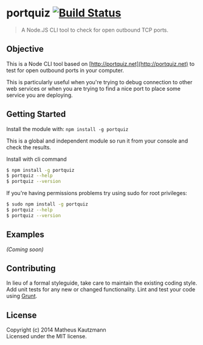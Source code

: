 # portquiz [![Build Status](https://secure.travis-ci.org/mkautzmann/portquiz.png?branch=master)](http://travis-ci.org/mkautzmann/portquiz)

> A Node.JS CLI tool to check for open outbound TCP ports.


## Objective

This is a Node CLI tool based on [http://portquiz.net](http://portquiz.net) to test for open outbound ports in your computer.

This is particularly useful when you're trying to debug connection to other web
services or when you are trying to find a nice port to place some service you
are deploying.

## Getting Started

Install the module with: `npm install -g portquiz`

This is a global and independent module so run it from your console and check
the results.

Install with cli command

```sh
$ npm install -g portquiz
$ portquiz --help
$ portquiz --version
```

If you're having permissions problems try using sudo for root privileges:

```sh
$ sudo npm install -g portquiz
$ portquiz --help
$ portquiz --version
```


## Examples

_(Coming soon)_


## Contributing

In lieu of a formal styleguide, take care to maintain the existing coding style. Add unit tests for any new or changed functionality. Lint and test your code using [Grunt](http://gruntjs.com).


## License

Copyright (c) 2014 Matheus Kautzmann  
Licensed under the MIT license.
